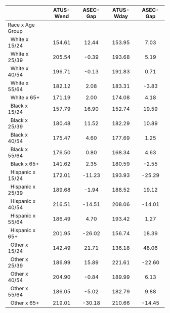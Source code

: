 
|                      |    ATUS-Wend |     ASEC-Gap |    ATUS-Wday |     ASEC-Gap |
| -------------------- | :----------: | :----------: | :----------: | :----------: |
| Race x Age Group     |              |              |              |              |
| &nbsp;&nbsp;White x 15/24 |       154.61 |        12.44 |       153.95 |         7.03 |
| &nbsp;&nbsp;White x 25/39 |       205.54 |        -0.39 |       193.68 |         5.19 |
| &nbsp;&nbsp;White x 40/54 |       196.71 |        -0.13 |       191.83 |         0.71 |
| &nbsp;&nbsp;White x 55/64 |       182.12 |         2.08 |       183.31 |        -3.83 |
| &nbsp;&nbsp;White x 65+ |       171.19 |         2.00 |       174.08 |         4.18 |
| &nbsp;&nbsp;Black x 15/24 |       157.79 |        16.90 |       152.74 |        19.59 |
| &nbsp;&nbsp;Black x 25/39 |       180.48 |        11.52 |       182.29 |        10.89 |
| &nbsp;&nbsp;Black x 40/54 |       175.47 |         4.60 |       177.69 |         1.25 |
| &nbsp;&nbsp;Black x 55/64 |       176.50 |         0.80 |       168.34 |         4.63 |
| &nbsp;&nbsp;Black x 65+ |       141.62 |         2.35 |       180.59 |        -2.55 |
| &nbsp;&nbsp;Hispanic x 15/24 |       172.01 |       -11.23 |       193.93 |       -25.29 |
| &nbsp;&nbsp;Hispanic x 25/39 |       189.68 |        -1.94 |       188.52 |        19.12 |
| &nbsp;&nbsp;Hispanic x 40/54 |       216.51 |       -14.51 |       208.06 |       -14.01 |
| &nbsp;&nbsp;Hispanic x 55/64 |       186.49 |         4.70 |       193.42 |         1.27 |
| &nbsp;&nbsp;Hispanic x 65+ |       201.95 |       -26.02 |       156.74 |        18.39 |
| &nbsp;&nbsp;Other x 15/24 |       142.49 |        21.71 |       136.18 |        48.06 |
| &nbsp;&nbsp;Other x 25/39 |       186.99 |        15.89 |       221.61 |       -22.60 |
| &nbsp;&nbsp;Other x 40/54 |       204.90 |        -0.84 |       189.99 |         6.13 |
| &nbsp;&nbsp;Other x 55/64 |       186.05 |        -5.02 |       182.79 |         9.88 |
| &nbsp;&nbsp;Other x 65+ |       219.01 |       -30.18 |       210.66 |       -14.45 |

